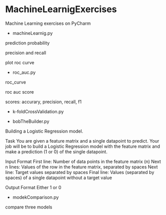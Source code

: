 # MachineLearnigExercises

Machine Learning exercises on PyCharm

- machineLearnig.py

prediction probability

precision and recall

plot roc curve

- roc_auc.py

roc_curve

roc auc score

scores: accurary, precision, recall, f1


- k-foldCrossValidation.py



- bobTheBuilder.py

Building a Logistic Regression model.

Task
You are given a feature matrix and a single datapoint to predict. Your job will be to build a Logistic Regression model with the feature matrix and make a prediction (1 or 0) of the single datapoint.

Input Format
First line: Number of data points in the feature matrix (n)
Next n lines: Values of the row in the feature matrix, separated by spaces
Next line: Target values separated by spaces
Final line: Values (separated by spaces) of a single datapoint without a target value

Output Format
Either 1 or 0

- modekComparison.py

compare three models
